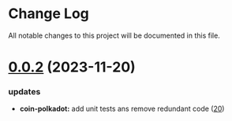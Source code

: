 
# Change Log

All notable changes to this project will be documented in this file.

# [0.0.2](https://github.com/okx/go-wallet-sdk) (2023-11-20)

### updates

- **coin-polkadot:** add unit tests ans remove redundant code ([20](https://github.com/okx/go-wallet-sdk/pull/20))
